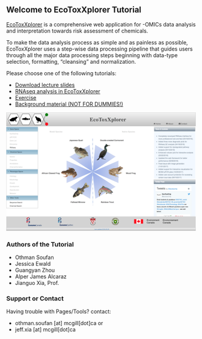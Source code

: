 ## Welcome to EcoToxXplorer Tutorial

[EcoToxXplorer](http://www.ecotoxxplorer.ca) is a comprehensive web application for -OMICs data analysis and interpretation towards risk assessment of chemicals. 

To make the data analysis process as simple and as painless as possible, EcoToxXplorer uses a step-wise data processing pipeline that guides users through all the major data processing steps beginning with data-type selection, formatting, “cleansing” and normalization. 

Please choose one of the following tutorials:

- [Download lecture slides](RNAseq_Saskatoon.pdf)
- [RNAseq analysis in EcoToxXplorer](rnaseq.md)
- [Exercise](https://docs.google.com/forms/d/e/1FAIpQLSfDKKNbEBLgBY3a7bL5HXhRKgjEDPenvDA5DC8VToIULU9ssw/viewform)
- [Background material (NOT FOR DUMMIES!)](background.md)


![Image](RNAseq_main.png)

### Authors of the Tutorial

- Othman Soufan
- Jessica Ewald
- Guangyan Zhou
- Alper James Alcaraz
- Jianguo Xia, Prof.

### Support or Contact

Having trouble with Pages/Tools? contact:
- othman.soufan [at] mcgill[dot]ca or 
- jeff.xia [at] mcgill[dot]ca

